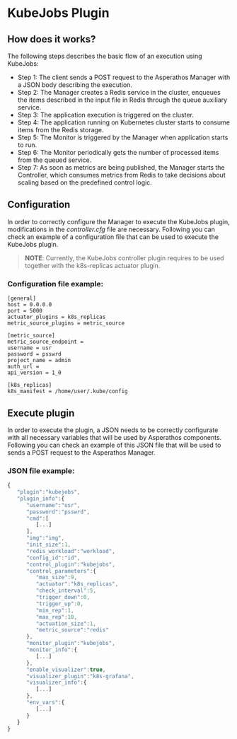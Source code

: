 # KubeJobs Plugin

## How does it works?

The following steps describes the basic flow of an execution using KubeJobs:

* Step 1: The client sends a POST request to the Asperathos Manager with a JSON body describing the execution.
* Step 2: The Manager creates a Redis service in the cluster, enqueues the items described in the input file in Redis through the queue auxiliary service.
* Step 3: The application execution is triggered on the cluster.
* Step 4: The application running on Kubernetes cluster starts to consume items from the Redis storage.
* Step 5: The Monitor is triggered by the Manager when application starts to run.
* Step 6: The Monitor periodically gets the number of processed items from the queued service.
* Step 7: As soon as metrics are being published, the Manager starts the Controller, which consumes metrics from Redis to take decisions about scaling based on the predefined control logic.


## Configuration

In order to correctly configure the Manager to execute the KubeJobs plugin, modifications in the *controller.cfg* file are necessary. Following you can check an example of a configuration file that can be used to execute the KubeJobs plugin.

> **NOTE**: Currently, the KubeJobs controller plugin requires to be used together with the k8s-replicas actuator plugin.

### Configuration file example:

```
[general]
host = 0.0.0.0
port = 5000
actuator_plugins = k8s_replicas
metric_source_plugins = metric_source

[metric_source]
metric_source_endpoint = 
username = usr
password = psswrd
project_name = admin
auth_url = 
api_version = 1_0

[k8s_replicas]
k8s_manifest = /home/user/.kube/config
```

## Execute plugin

In order to execute the plugin, a JSON needs to be correctly configurate with all necessary variables that will be used by Asperathos components. Following you can check an example of this JSON file that will be used to sends a POST request to the Asperathos Manager.

### JSON file example:

```javascript
{  
   "plugin":"kubejobs",
   "plugin_info":{  
      "username":"usr",
      "password":"psswrd",
      "cmd":[  
         [...]
      ],
      "img":"img",
      "init_size":1,
      "redis_workload":"workload",
      "config_id":"id",
      "control_plugin":"kubejobs",
      "control_parameters":{  
         "max_size":9,
         "actuator":"k8s_replicas",
         "check_interval":5,
         "trigger_down":0,
         "trigger_up":0,
         "min_rep":1,
         "max_rep":10,
         "actuation_size":1,
         "metric_source":"redis"
      },
      "monitor_plugin":"kubejobs",
      "monitor_info":{  
         [...]
      },
      "enable_visualizer":true,
      "visualizer_plugin":"k8s-grafana",
      "visualizer_info":{  
         [...]
      },
      "env_vars":{  
         [...]
      }
   }
}
```
